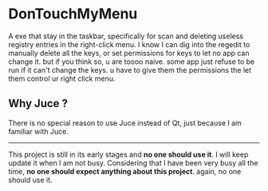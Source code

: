 ﻿# DonTouchMyMenu
A exe that stay in the taskbar, specifically for scan and deleting useless registry entries in the right-click menu.
I know I can dig into the regedit to manually delete all the keys, or set permissions for keys to let no app can change it. but if you think so, u are toooo naive. some app just refuse to be run if it can't change the keys. u have to give them the permissions the let them control ur right click menu.

## Why Juce ?

There is no special reason to use Juce instead of Qt, just because I am familiar with Juce.

---

This project is still in its early stages and **no one should use it**. I will keep update it when I am not busy. Considering that I have been very busy all the time, **no one should expect anything about this project**. again, no one should use it.